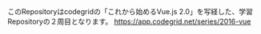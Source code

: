このRepositoryはcodegridの「これから始めるVue.js 2.0」を写経した、学習Repositoryの２周目となります。
https://app.codegrid.net/series/2016-vue

